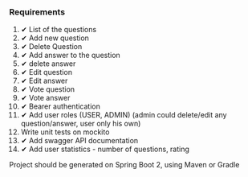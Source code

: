 ### Requirements
1. ✔ List of the questions
2. ✔ Add new question
3. ✔ Delete Question
4. ✔ Add answer to the question
5. ✔ delete answer
6. ✔ Edit question
7. ✔ Edit answer
8. ✔ Vote question
9. ✔ Vote answer
10. ✔ Bearer authentication 
11. ✔ Add user roles (USER, ADMIN) (admin could delete/edit any question/answer, user only his own)
12. Write unit tests on mockito
13. ✔ Add swagger API documentation
14. ✔ Add user statistics - number of questions, rating

Project should be generated on Spring Boot 2, using Maven or Gradle

